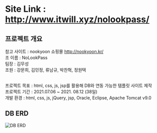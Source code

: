 # Site Link : http://www.itwill.xyz/nolookpass/ <br>

## 프로젝트 개요
참고 사이트 : nookyoon 쇼핑몰 http://nookyoon.kr/<br>
조 이름 : NoLookPass <br>
팀장 : 김무성 <br>
조원 : 강문희, 김민정, 류남규, 박찬혁, 정원택 <br><br>

프로젝트 목표 : html, css, js, jsp를 활용해 DB와 연동 가능한 템플릿 사이트 제작<br>
프로젝트 기간 : 2021.07.06 ~ 2021. 08.12 (38일)<br>
개발 환경 : html, css, js, jQuery, jsp, Oracle, Eclipse, Apache Tomcat v9.0<br>

## DB ERD
![DB ERD](https://user-images.githubusercontent.com/58097202/129297596-3eb31d99-d0dc-49e2-947a-7172e8d364dc.png)
